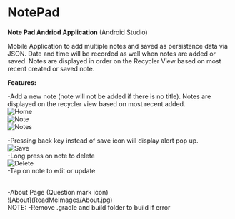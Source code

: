 # NotePad
 
**Note Pad Andriod Application** (Android Studio) 

Mobile Application to add multiple notes and saved as persistence data via JSON. Date and time will be recorded as well when notes are added or saved. Notes are displayed in order on the Recycler View based on most recent created or saved note. 

**Features:**

-Add a new note (note will not be added if there is no title). Notes are displayed on the recycler view based on most recent added. <br />
![Home](ReadMeImages/Home.jpg)
<br />
![Note](ReadMeImages/Note.jpg)
<br />
![Notes](ReadMeImages/Notes.jpg)

-Pressing back key instead of save icon will display alert pop up. <br />
![Save](ReadMeImages/BackSave.jpg)
<br />
-Long press on note to delete <br />
![Delete](ReadMeImages/Delete.jpg)
<br />
-Tap on note to edit or update

<br />
-About Page (Question mark icon)  <br />
![About](ReadMeImages/About.jpg)

<br />
NOTE: -Remove .gradle and build folder to build if error
